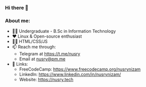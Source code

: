 ### Hi there 👋
### About me:
   - 👨‍🎓 Undergraduate - B.Sc in Information Technology
   - ❤️ Linux & Open-source enthusiast
   - 👨‍💻 HTML/CSS/JS
   - 📫 Reach me through:
      - Telegram at https://t.me/nusry
      - Email at nusry@pm.me
   - 🔗 Links:
      - FreeCodeCamp: https://www.freecodecamp.org/nusrynizam
      - LinkedIn: https://www.linkedin.com/in/nusrynizam/
      - Website: https://nusry.tech
<!--
**NusryNizam/NusryNizam** is a ✨ _special_ ✨ repository because its `README.md` (this file) appears on your GitHub profile.

Here are some ideas to get you started:

- 🔭 I’m currently working on ...
- 🌱 I’m currently learning ...
- 👯 I’m looking to collaborate on ...
- 🤔 I’m looking for help with ...
- 💬 Ask me about ...
- 📫 How to reach me: ...
- 😄 Pronouns: ...
- ⚡ Fun fact: ...
-->
